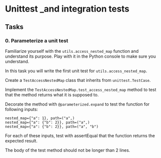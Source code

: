 # Unittest _and integration tests

## Tasks
### 0. Parameterize a unit test
Familiarize yourself with the ```utils.access_nested_map``` function and understand its purpose. Play with it in the Python console to make sure you understand.

In this task you will write the first unit test for ```utils.access_nested_map```.

Create a ```TestAccessNestedMap``` class that inherits from ```unittest.TestCase```.

Implement the ```TestAccessNestedMap.test_access_nested_map``` method to test that the method returns what it is supposed to.

Decorate the method with ```@parameterized.expand``` to test the function for following inputs:
```
nested_map={"a": 1}, path=("a",)
nested_map={"a": {"b": 2}}, path=("a",)
nested_map={"a": {"b": 2}}, path=("a", "b")
```
For each of these inputs, test with assertEqual that the function returns the expected result.

The body of the test method should not be longer than 2 lines.
